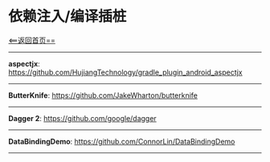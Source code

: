 # 依赖注入/编译插桩


[<==返回首页==](https://github.com/fengyongge/Android/AndroidOpenCollect)

---

**aspectjx**:  https://github.com/HujiangTechnology/gradle_plugin_android_aspectjx

---

**ButterKnife**:  https://github.com/JakeWharton/butterknife

---

**Dagger 2**:  https://github.com/google/dagger

---

**DataBindingDemo**: https://github.com/ConnorLin/DataBindingDemo

---

